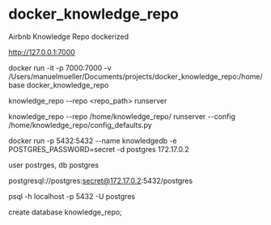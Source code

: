 # docker_knowledge_repo
Airbnb Knowledge Repo dockerized

http://127.0.0.1:7000

docker run -it -p 7000:7000 -v /Users/manuelmueller/Documents/projects/docker_knowledge_repo:/home/base docker_knowledge_repo

knowledge_repo --repo <repo_path> runserver

knowledge_repo --repo /home/knowledge_repo/ runserver --config /home/knowledge_repo/config_defaults.py

docker run -p 5432:5432 --name knowledgedb -e POSTGRES_PASSWORD=secret -d postgres
172.17.0.2

user postrges, db postgres

postgresql://postgres:secret@172.17.0.2:5432/postgres

psql -h localhost -p 5432 -U postgres

create database knowledge_repo;
